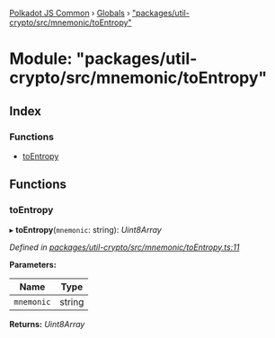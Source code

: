 [Polkadot JS Common](../README.md) › [Globals](../globals.md) › ["packages/util-crypto/src/mnemonic/toEntropy"](_packages_util_crypto_src_mnemonic_toentropy_.md)

# Module: "packages/util-crypto/src/mnemonic/toEntropy"

## Index

### Functions

* [toEntropy](_packages_util_crypto_src_mnemonic_toentropy_.md#toentropy)

## Functions

###  toEntropy

▸ **toEntropy**(`mnemonic`: string): *Uint8Array*

*Defined in [packages/util-crypto/src/mnemonic/toEntropy.ts:11](https://github.com/polkadot-js/common/blob/08817d19/packages/util-crypto/src/mnemonic/toEntropy.ts#L11)*

**Parameters:**

Name | Type |
------ | ------ |
`mnemonic` | string |

**Returns:** *Uint8Array*
